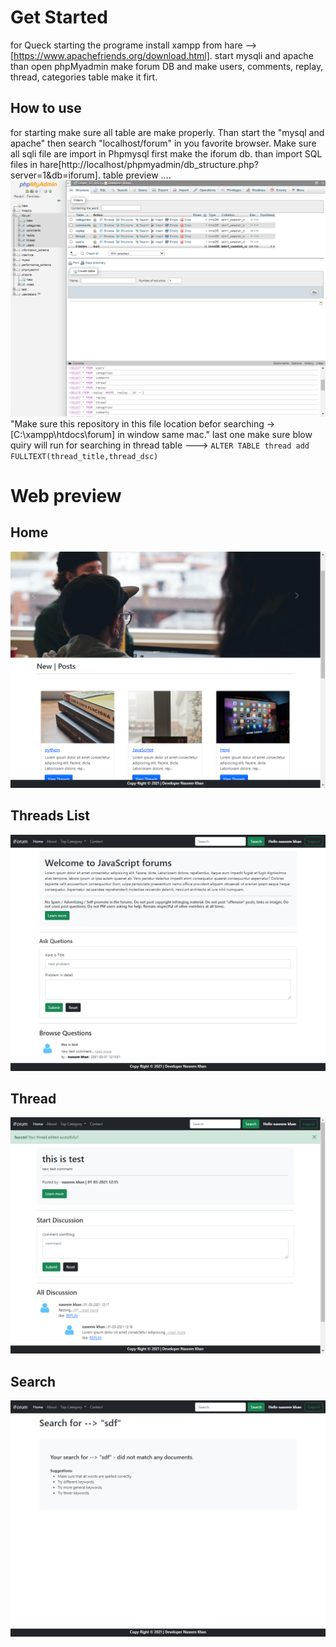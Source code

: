 # Get Started
for Queck starting the programe install xampp from hare --> [https://www.apachefriends.org/download.html]. start mysqli and apache than open phpMyadmin make forum DB and make users, comments, replay, thread, categories table make it firt.

## How to use
for starting make sure all table are make properly. Than start the "mysql and apache" then search "localhost/forum" in you favorite browser.
Make sure all sqli file are import in Phpmysql first make the iforum db. than import SQL files in hare[http://localhost/phpmyadmin/db_structure.php?server=1&db=iforum].
table preview ....![img](./img/trv.png)
"Make sure this repository in this file location befor searching  -> [C:\xampp\htdocs\forum] in window same mac."
last one make sure blow quiry will run for searching in thread table --->  `ALTER TABLE thread add FULLTEXT(thread_title,thread_dsc)`

# Web preview
## Home
![home](./img/rv1.png)

## Threads List
![thread_list_img](./img/rv2.png)

## Thread
![search](./img/rv4.png)

## Search
![thread_img](./img/rv3.png)
